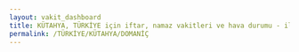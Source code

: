 ```yaml
---
layout: vakit_dashboard
title: KÜTAHYA, TÜRKİYE için iftar, namaz vakitleri ve hava durumu - ilçe/eyalet seç
permalink: /TÜRKİYE/KÜTAHYA/DOMANİÇ
---
```


<script type="text/javascript">
  var GLOBAL_COUNTRY = 'TÜRKİYE';
  var GLOBAL_CITY = 'KÜTAHYA';
  var GLOBAL_STATE = 'DOMANİÇ';
  var lat = 72;
  var lon = 21;
</script>

